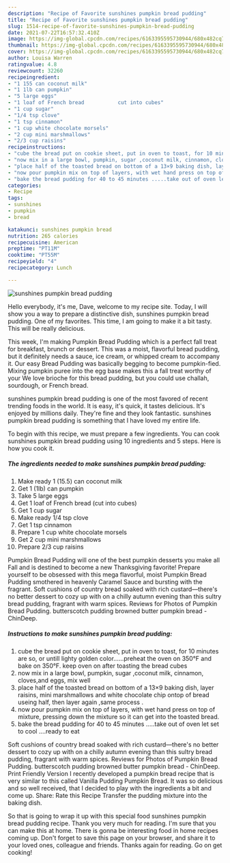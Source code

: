 ```yaml
---
description: "Recipe of Favorite sunshines pumpkin bread pudding"
title: "Recipe of Favorite sunshines pumpkin bread pudding"
slug: 1514-recipe-of-favorite-sunshines-pumpkin-bread-pudding
date: 2021-07-22T16:57:32.410Z
image: https://img-global.cpcdn.com/recipes/6163395595730944/680x482cq70/sunshines-pumpkin-bread-pudding-recipe-main-photo.jpg
thumbnail: https://img-global.cpcdn.com/recipes/6163395595730944/680x482cq70/sunshines-pumpkin-bread-pudding-recipe-main-photo.jpg
cover: https://img-global.cpcdn.com/recipes/6163395595730944/680x482cq70/sunshines-pumpkin-bread-pudding-recipe-main-photo.jpg
author: Louisa Warren
ratingvalue: 4.8
reviewcount: 32260
recipeingredient:
- "1 155 can coconut milk"
- "1 1lb can pumpkin"
- "5 large eggs"
- "1 loaf of French bread           cut into cubes"
- "1 cup sugar"
- "1/4 tsp clove"
- "1 tsp cinnamon"
- "1 cup white chocolate morsels"
- "2 cup mini marshmallows"
- "2/3 cup raisins"
recipeinstructions:
- "cube the bread put on cookie sheet, put in oven to toast, for 10 minutes are so, or untill lighty golden color......preheat the oven on 350°F and bake on 350°F.  keep oven on after toasting the bread cubes"
- "now mix in a large bowl, pumpkin, sugar ,coconut milk, cinnamon, cloves,and eggs, mix well"
- "place half of the toasted bread on bottom of a 13×9 baking dish, layer raisins, mini marshmallows and white chocolate chip ontop of bread useing half, then layer again ,same process ."
- "now pour pumpkin mix on top of layers, with wet hand press on top of mixture, pressing down the mixture so it can get into the toasted bread."
- "bake the bread pudding for 40 to 45 minutes .....take out of oven let set to cool ....ready to eat"
categories:
- Recipe
tags:
- sunshines
- pumpkin
- bread

katakunci: sunshines pumpkin bread 
nutrition: 265 calories
recipecuisine: American
preptime: "PT11M"
cooktime: "PT55M"
recipeyield: "4"
recipecategory: Lunch

---
```



![sunshines pumpkin bread pudding](https://img-global.cpcdn.com/recipes/6163395595730944/680x482cq70/sunshines-pumpkin-bread-pudding-recipe-main-photo.jpg)

Hello everybody, it's me, Dave, welcome to my recipe site. Today, I will show you a way to prepare a distinctive dish, sunshines pumpkin bread pudding. One of my favorites. This time, I am going to make it a bit tasty. This will be really delicious.

This week, I&#39;m making Pumpkin Bread Pudding which is a perfect fall treat for breakfast, brunch or dessert. This was a moist, flavorful bread pudding, but it definitely needs a sauce, ice cream, or whipped cream to accompany it. Our easy Bread Pudding was basically begging to become pumpkin-fied. Mixing pumpkin puree into the egg base makes this a fall treat worthy of your We love brioche for this bread pudding, but you could use challah, sourdough, or French bread.

sunshines pumpkin bread pudding is one of the most favored of recent trending foods in the world. It is easy, it's quick, it tastes delicious. It's enjoyed by millions daily. They're fine and they look fantastic. sunshines pumpkin bread pudding is something that I have loved my entire life.


To begin with this recipe, we must prepare a few ingredients. You can cook sunshines pumpkin bread pudding using 10 ingredients and 5 steps. Here is how you cook it.

<!--inarticleads1-->

##### The ingredients needed to make sunshines pumpkin bread pudding:

1. Make ready 1 (15.5) can coconut milk
1. Get 1 (1lb) can pumpkin
1. Take 5 large eggs
1. Get 1 loaf of French bread           (cut into cubes)
1. Get 1 cup sugar
1. Make ready 1/4 tsp clove
1. Get 1 tsp cinnamon
1. Prepare 1 cup white chocolate morsels
1. Get 2 cup mini marshmallows
1. Prepare 2/3 cup raisins


Pumpkin Bread Pudding will one of the best pumpkin desserts you make all Fall and is destined to become a new Thanksgiving favorite! Prepare yourself to be obsessed with this mega flavorful, moist Pumpkin Bread Pudding smothered in heavenly Caramel Sauce and bursting with the fragrant. Soft cushions of country bread soaked with rich custard—there&#39;s no better dessert to cozy up with on a chilly autumn evening than this sultry bread pudding, fragrant with warm spices. Reviews for Photos of Pumpkin Bread Pudding. butterscotch pudding browned butter pumpkin bread - ChinDeep. 

<!--inarticleads2-->

##### Instructions to make sunshines pumpkin bread pudding:

1. cube the bread put on cookie sheet, put in oven to toast, for 10 minutes are so, or untill lighty golden color......preheat the oven on 350°F and bake on 350°F.  keep oven on after toasting the bread cubes
1. now mix in a large bowl, pumpkin, sugar ,coconut milk, cinnamon, cloves,and eggs, mix well
1. place half of the toasted bread on bottom of a 13×9 baking dish, layer raisins, mini marshmallows and white chocolate chip ontop of bread useing half, then layer again ,same process .
1. now pour pumpkin mix on top of layers, with wet hand press on top of mixture, pressing down the mixture so it can get into the toasted bread.
1. bake the bread pudding for 40 to 45 minutes .....take out of oven let set to cool ....ready to eat


Soft cushions of country bread soaked with rich custard—there&#39;s no better dessert to cozy up with on a chilly autumn evening than this sultry bread pudding, fragrant with warm spices. Reviews for Photos of Pumpkin Bread Pudding. butterscotch pudding browned butter pumpkin bread - ChinDeep. Print Friendly Version I recently developed a pumpkin bread recipe that is very similar to this called Vanilla Pudding Pumpkin Bread. It was so delicious and so well received, that I decided to play with the ingredients a bit and come up. Share: Rate this Recipe Transfer the pudding mixture into the baking dish. 

So that is going to wrap it up with this special food sunshines pumpkin bread pudding recipe. Thank you very much for reading. I'm sure that you can make this at home. There is gonna be interesting food in home recipes coming up. Don't forget to save this page on your browser, and share it to your loved ones, colleague and friends. Thanks again for reading. Go on get cooking!
